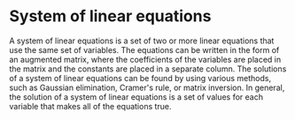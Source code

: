 # System of linear equations

A system of linear equations is a set of two or more linear equations that use the same set of variables. The equations can be written in the form of an augmented matrix, where the coefficients of the variables are placed in the matrix and the constants are placed in a separate column. The solutions of a system of linear equations can be found by using various methods, such as Gaussian elimination, Cramer's rule, or matrix inversion. In general, the solution of a system of linear equations is a set of values for each variable that makes all of the equations true.
